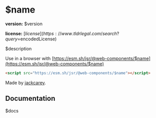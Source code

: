 # $name

**version:** $version

**license:** [$license](https://www.tldrlegal.com/search?query=$encodedLicense)

$description

Use in a browser with [https://esm.sh/jsr/@web-components/$name](https://esm.sh/jsr/@web-components/$name)

```html
<script src="https://esm.sh/jsr/@web-components/$name"></script>
```

Made by [jackcarey](https://jackcarey.co.uk).

## Documentation

$docs
